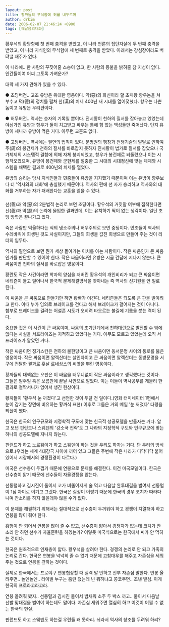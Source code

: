 ```yaml
---
layout: post
title: 황까들의 무식함에 혀를 내두르며
author: drkim
date: 2006-02-07 21:46:24 +0900
tags: [깨달음의대화]
---
```

황우석의 황당함에 첫 번째 충격을 받았고, 이 나라 언론의 집단자살에 두 번째 충격을 받았고, 이 나라 지식인의 무식함에 세 번째로 충격을 받았다. 이래서는 강심장이라도 버텨낼 재주가 없다. 
  

  
이 나라에.. 한 사람의 꾸짖어줄 스승이 없고, 한 사람의 등불을 밝혀줄 참 지성이 없다. 인간들이여 어찌 그토록 가벼운가? 
  

  

  
대략 세 가지 견해가 있을 수 있다. 
  

  
● 초딩버전.. 고조 유방은 위대한 영웅이다. 악(惡)의 화신이라 할 초패왕 항우놈을 쳐부수고 덕(德)의 정치를 펼쳐 한(漢)의 치세 400년 새 시대를 열어젖혔다. 항우는 나쁜놈이고 유방은 우리편이다. 
  

  
● 허무버전.. 역사는 승자의 기록일 뿐이다. 진시황이 천하의 질서를 잡아놓고 있었는데 야심가인 유방과 항우가 둘이 치고받고 싸우는 통에 힘 없는 백성들만 죽어났다. 단지 유방이 세니까 유방이 먹은 거다. 아무런 교훈도 없다.
  

  
● 고딩버전.. 역사에는 필연의 법칙이 있다. 문명권의 팽창과 전쟁기술의 발달로 인하여 주(周)의 봉건제가 천하의 질서를 바로잡지 못하자 진시황이 법가로 질서를 잡았으나 국가체제의 시스템적 결함에 의해 자체 붕괴되었고, 항우가 봉건제로 되돌렸으나 이는 시행착오였으며, 유방이 봉건제와 군현제를 절충한 그 시대의 시대정신에 맞는 체제와 시스템을 채택한 결과로 400년의 치세를 열었다. 
  

  
유방의 승리는 당시 지식인들과 민중들이 유방을 지지했기 때문이며 이는 유방이 항우보다 더 '역사와의 대화'에 충실했기 때문이다. 역사의 편에 선 자가 승리하고 역사와의 대화를 거부하는 자가 패배한다는 교훈을 얻을 수 있다. 
  

   

   
###
  

  

  
선(善)과 악(惡)의 2분법적 논리로 보면 초딩이다. 황우석의 거짓말 여부에 집착한다면 선(善)과 악(惡)의 논리에 몰입한 결과인데, 이는 유치하기 짝이 없는 생각이다. 일단 초딩 방학은 끝나가고 있다. 
  

  
죽은 사람만 억울하다는 식의 냉소주의나 허무주의로 보면 중딩이다. 민초들이 역사의 수레바퀴에 희생된 것도 사실이지만, 그들의 희생을 값진 희생으로 만들어 주는 것이 리더의 임무다. 
  

  
역사의 필연으로 보면 뭔가 세상 돌아가는 이치를 아는 사람이다. 작은 싸움인가 큰 싸움인가를 판단할 수 있어야 한다. 작은 싸움이라면 유방은 시골 건달에 지나지 않는다. 큰 싸움이면 천하의 질서를 바로잡은 영웅이다. 
  

  
황란도 작은 사건이라면 학자의 양심을 저버린 황우석의 개인비리가 되고 큰 싸움이면 네티즌이 들고 일어나서 한국적 문제해결방식을 찾아내는 즉 역사의 신기원을 연 일로 된다. 
  

  
이 싸움을 큰 싸움으로 만들기만 하면 황빠가 이긴다. 네티즌들은 되도록 큰 판을 벌이려고 한다. 이때 누가 임의로 브레이크를 건다고 해서 브레이크가 걸어지는 것이 아니다. 함부로 브레이크를 걸려는 어설픈 시도가 오히려 타오르는 불길에 기름을 붓는 격이 된다. 
  

  
중요한 것은 이 사건이 큰 싸움이며, 싸움의 초기단계에서 천하대란으로 발전할 수 밖에 없다는 사실을 서프라이즈는 지적하고 있었다는 거다. 아무도 모르고 있었는데 오직 서프라이즈가 알았던 거다. 
  

  
작은 싸움이면 징기스칸은 천하의 불한당이고 큰 싸움이면 동서문명 사이의 통로를 뚫은 영웅이다. 작은 싸움이면 알렉산더는 살인자이고 큰 싸움이면 알렉산더는 동방문명을 서구에 전달한 결과로 훗날 르네상스의 씨앗을 뿌린 영웅이다. 
  

  
황까들의 대책없는 오판은 이 싸움을 터무니없이 작은 싸움이라고 생각했다는 것이다. 그들은 일주일 혹은 보름만에 끝날 사안으로 알았다. 이는 이들이 역사공부를 게을리 한 결과로 철딱서니가 없어서 생긴 현상이다.
  

  
황까들이 '황우석 눈 꺼졌다'고 선언한 것이 두달 전 일이다.(영화 터미네이터 1편에서 눈이 감기는 장면에 비유하는 황까식 표현) 이후로 그들은 거의 메일 '눈 꺼졌다' 타령을 되풀이 했다. 
  

  
한국은 한국의 인구규모와 지정학적 구도에 맞는 한국적 성공모델을 만들자는 거다. 알고 보년 핀란드나 스웨덴의 '강소국 전략'도 그 나라의 지정학적 구도와 인구규모에 맞는 하나의 성공모델에 지나지 않는다. 
  

  
핀랜드가 하고 노르웨이가 하고 스웨덴이 하는 것을 우리도 하자는 거다. 단 우리의 방식으로.(우리는 세계 4대강국 사이에 끼어 있고 그들은 주변에 작은 나라가 다닥다닥 붙어 있어서 시장에서의 경쟁환경이 다르다.) 
  

  
미국은 선수층이 두껍기 때문에 연봉으로 문제를 해결한다. 이건 미국모델이다. 한국은 선수층이 얇기 때문에 선수들이 자율경쟁을 않는다. 
  

  
선동렬하고 김시진이 둘이서 코가 비뚤어지게 술 먹고 다음날 완투대결을 벌여서 선동렬이 1점 차이로 이기고 그랬다. 한국은 실정이 이렇기 때문에 한국의 경우 코치가 따라다니며 잔소리를 하지 않을래야 않을 수가 없다. 
  

  
이 문제를 해결하기 위해서는 절대적으로 선수층이 두꺼워야 하고 경쟁이 치열해야 하고 연봉을 많이 줘야 한다. 
  

  
흥행이 안 되어서 연봉을 많이 줄 수 없고, 선수층이 얇아서 경쟁자가 없는데 코치가 잔소리 안 하면 선수가 자율훈련을 하겠는가? 이렇듯 미국식으로는 한국에서 씨가 안 먹히는 것이다. 
  

  
한국은 원초적으로 인재층이 얇다. 황우석을 살려야 한다. 경쟁의 논리로 안 되고 가족의 논리로 간다. 한국은 연봉을 넉넉히 줄 수 없기 때문에 고참대우를 해주고 자존심을 세워주는 것으로 연봉을 갚하는 것이다. 
  

  
실제로 한국에서는 프로야구 연봉협상할 때 실력 말 안하고 전부 자존심 말한다. 연봉 올려주면.. 놀멘놀멘.. 라이벌 누구는 홈런 쳤는데 넌 뭐하냐고 쫑코주면.. 조낸 열심. 이게 한국의 프로라고라고라.
  

  
연봉 올려줘 봤자.. 선동렬과 김시진 둘이서 밤새워 소주 두 박스 까고.. 둘이서 다음날 선발 맞대결을 벌여야 하는데도 말이다. 자존심 세워주면 열심히 하고 이것이 어쩔 수 없는 한국의 현실. 
  

  
핀랜드도 하고 스웨덴도 하는걸 우린들 왜 못하리. 뉘라서 역사의 창조를 두려워 하랴?